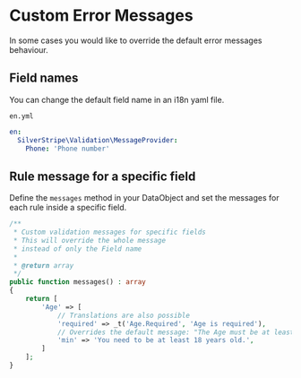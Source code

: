 # Custom Error Messages
In some cases you would like to override the default error messages behaviour.

## Field names
You can change the default field name in an i18n yaml file.

`en.yml`
```yaml
en:
  SilverStripe\Validation\MessageProvider:
    Phone: 'Phone number'
```

## Rule message for a specific field
Define the `messages` method in your DataObject and set the
messages for each rule inside a specific field.

```php
/**
 * Custom validation messages for specific fields
 * This will override the whole message
 * instead of only the Field name
 *
 * @return array
 */
public function messages() : array
{
    return [
        'Age' => [
            // Translations are also possible
            'required' => _t('Age.Required', 'Age is required'),
            // Overrides the default message: "The Age must be at least 18."
            'min' => 'You need to be at least 18 years old.',
        ]
    ];
}

```
